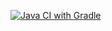 [![Java CI with Gradle](https://github.com/Nuuchcha/patterns-task2/actions/workflows/gradle.yml/badge.svg)](https://github.com/Nuuchcha/patterns-task2/actions/workflows/gradle.yml)
